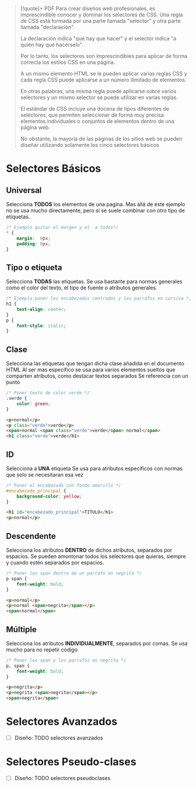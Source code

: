 >[!quote]+ PDF
>Para crear diseños web profesionales, es imprescindible conocer y dominar los selectores de CSS. Una regla de CSS está formada por una parte llamada "selector" y otra parte llamada "declaración". 
>
>La declaración indica "qué hay que hacer" y el selector indica "a quién hay que hacérselo". 
>
>Por lo tanto, los selectores son imprescindibles para aplicar de forma correcta los estilos CSS en una página. 
>
>A un mismo elemento HTML se le pueden aplicar varias reglas CSS y cada regla CSS puede aplicarse a un número ilimitado de elementos. 
>
>En otras palabras, una misma regla puede aplicarse sobre varios selectores y un mismo selector se puede utilizar en varias reglas. 
>
>El estándar de CSS incluye una docena de tipos diferentes de selectores, que permiten seleccionar de forma muy precisa elementos individuales o conjuntos de elementos dentro de una página web. 
>
>No obstante, la mayoría de las páginas de los sitios web se pueden diseñar utilizando solamente los cinco selectores básicos


# Selectores Básicos

## Universal
Selecciona **TODOS** los elementos de una pagina.
Mas allá de este ejemplo no se usa mucho directamente, pero si se suele combinar con otro tipo de etiquetas.


```CSS
/* Ejemplo quitar el margen y el  a todos*/
* {
	margin:  0px;
	padding: 0px;
}
```

## Tipo o etiqueta
Selecciona **TODAS** las etiquetas.
Se usa bastante para normas generales como el color del texto, el tipo de fuente o atributos generales.


```CSS
/* Ejemplo poner los encabezados centrados y los parrafos en cursiva */
h1 {
	text-align: center;
}
p {
	font-style: italic;
}
```

## Clase
Selecciona las etiquetas que tengan dicha clase añadida en el documento HTML
Al ser mas especifico se usa para varios elementos sueltos que comparten atributos, como destacar textos separados
Se referencia con un punto

```CSS
/* Poner texto de color verde */
.verde {
	color: green;
}
```
```html
<p>normal</p>
<p class="verde">verde</p>
<span>normal <span class="verde">verde</span> normal</span>
<h1 class="verde">verde</h1>
```

## ID
Selecciona a **UNA** etiqueta
Se usa para atributos específicos con normas que solo se necesitaran esa vez

```CSS
/* Poner el encabezado con fondo amarillo */
#encabezado_principal {
	background-color: yellow;
}
```
```html
<h1 id="encabezado_principal">TITULO</h1>
<p>normal</p>
```

## Descendente
Selecciona los atributos **DENTRO** de dichos atributos, separados por espacios.
Se pueden amontonar todos los selectores que quieras, siempre y cuando estén separados por espacios.


```CSS
/* Poner los span dentro de un parrafo en negrita */
p span {
	font-weight: bold;
}
```
```html
<p>normal</p>
<p>normal <span>negrita</span></p>
<span>normal</span>
```

## Múltiple
Selecciona los atributos **INDIVIDUALMENTE**, separados por comas.
Se usa mucho para no repetir código


```CSS
/* Poner los span y los parrafos en negrita */
p, span {
	font-weight: bold;
}
```
```html
<p>negrita</p>
<p>negrita <span>negrita</span></p>
<span>negrita</span>
```





# Selectores Avanzados
- [ ] Diseño: TODO selectores avanzados


# Selectores Pseudo-clases
- [ ] Diseño: TODO selectores pseudoclases